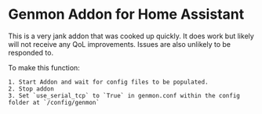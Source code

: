 # Genmon Addon for Home Assistant

This is a very jank addon that was cooked up quickly. It does work but likely will not receive any
QoL improvements. Issues are also unlikely to be responded to.

To make this function:

	1. Start Addon and wait for config files to be populated.
	2. Stop addon
	3. Set `use_serial_tcp` to `True` in genmon.conf within the config folder at `/config/genmon`
